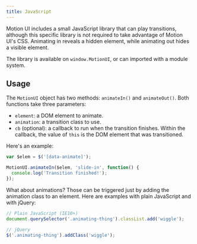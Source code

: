 ```yaml
---
title: JavaScript
---
```


Motion UI includes a small JavaScript library that can play transitions, although this specific library is not required to take advantage of Motion UI's CSS. Animating in reveals a hidden element, while animating out hides a visible element.

The library is available on `window.MotionUI`, or can imported with a module system.

## Usage

The `MotionUI` object has two methods: `animateIn()` and `animateOut()`. Both functions take three parameters:

- `element`: a DOM element to animate.
- `animation`: a transition class to use.
- `cb` (optional): a callback to run when the transition finishes. Within the callback, the value of `this` is the DOM element that was transitioned.

Here's an example:

```js
var $elem = $('[data-animate]');

MotionUI.animateIn($elem, 'slide-in', function() {
  console.log('Transition finished!');
});
```

What about animations? Those can be triggered just by adding the animation class to an element. Here are examples with plain JavaScript and with jQuery:

```js
// Plain JavaScript (IE10+)
document.querySelector('.animating-thing').classList.add('wiggle');

// jQuery
$('.animating-thing').addClass('wiggle');
```
